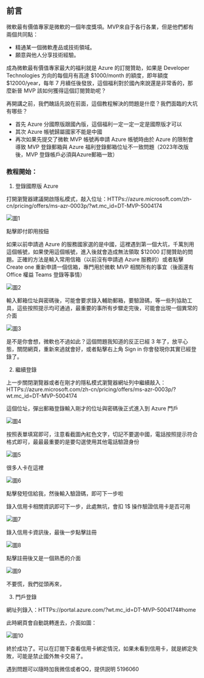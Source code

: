 ﻿## 前言

微軟最有價值專家是微軟的一個年度獎項。MVP來自于各行各業，但是他們都有兩個共同點：

- 精通某一個微軟產品或技術領域。
- 願意與他人分享技術經驗。

成為微軟最有價值專家最大的福利就是 Azure 的訂閱贊助，如果是 Developer Technologies 方向的每個月有高達 $1000/month 的額度，即年額度 $12000/year，每年 7 月續任後發放，這個福利對於國內來說還是非常香的，那麼新晉 MVP 該如何獲得這個訂閱贊助呢？

再開講之前，我們醜話先說在前面，這個教程解決的問題是什麼？我們面臨的大坑有哪些？

- 首先 Azure 分國際版跟國內版，這個福利一定一定一定是國際版才可以
- 其次 Azure 帳號歸屬國家不能是中國
- 再次如果先提交了微軟 MVP 帳號再申請 Azure 帳號時由於 Azure 的限制會導致 MVP 登錄郵箱與 Azure 福利登錄郵箱位址不一致問題（2023年改版後，MVP 登錄帳戶必須與Azure郵箱一致）

### 教程開始：

1. 登錄國際版 Azure 

打開瀏覽器建議開啟隱私模式，敲入位址：HTTPs://azure.microsoft.com/zh-cn/pricing/offers/ms-azr-0003p/?wt.mc_id=DT-MVP-5004174

![圖1](../images/azure/1.png)

點擊即付即用按鈕

如果以前申請過 Azure 的服務國家選的是中國，這裡遇到第一個大坑，千萬別用這個帳號，如果使用這個帳號，進入後就會造成無法領取 $12000 訂閱贊助的問題。正確的方法是輸入常用信箱（以前沒有申請過 Azure 服務的）或者點擊 Create one 重新申請一個信箱，專門用於微軟 MVP 相關所有的事宜（後面還有 Office 權益 Teams 登錄等事情）

![圖2](../images/azure/2.png)

輸入郵箱位址與密碼後，可能會要求錄入輔助郵箱，要驗證碼，等一些列協助工具，這些按照提示均可通過，最重要的事所有步驟走完後，可能會出現一個異常的介面

![圖3](../images/azure/3.png)

是不是你會想，微軟也不過如此？這個問題我知道的反正已經 3 年了，放平心態，關閉網頁，重新來過就會好，或者點擊右上角 Sign in 你會發現你其實已經登錄了。

2. 繼續登錄

上一步關閉瀏覽器或者在剛才的隱私模式瀏覽器網址列中繼續敲入：HTTPs://azure.microsoft.com/zh-cn/pricing/offers/ms-azr-0003p/?wt.mc_id=DT-MVP-5004174

這個位址，彈出郵箱登錄輸入剛才的位址與密碼後正式進入到 Azure 門戶

![圖4](../images/azure/4.png)

按照表單填寫即可，注意看截圖內紅色文字，切記不要選中國，電話按照提示符合格式即可，最最最重要的是要勾選使用其他電話驗證身份

![圖5](../images/azure/5.png)

很多人卡在這裡

![圖6](../images/azure/6.png)

點擊發短信給我，然後輸入驗證碼，即可下一步啦

錄入信用卡相關資訊即可下一步，此處無坑，會扣 1$ 操作驗證信用卡是否可用

![圖7](../images/azure/7.png)

錄入信用卡資訊後，最後一步點擊註冊

![圖8](../images/azure/8.png)

點擊註冊後又是一個熟悉的介面

![圖9](../images/azure/9.png)

不要慌，我們從頭再來，

3. 門戶登錄

網址列錄入：HTTPs://portal.azure.com/?wt.mc_id=DT-MVP-5004174#home

此時網頁會自動跳轉進去，介面如圖：

![圖10](../images/azure/10.png)

終於成功了。可以在訂閱下查看信用卡綁定情況，如果未看到信用卡，就是綁定失敗，可能是禁止國外無卡交易了。

遇到問題可以隨時加我微信或者QQ，提供説明 5196060
